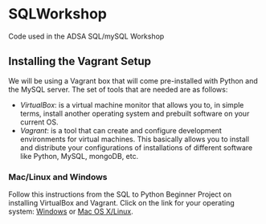 # SQLWorkshop
Code used in the ADSA SQL/mySQL Workshop

## Installing the Vagrant Setup
We will be using a Vagrant box that will come pre-installed with Python and the MySQL server. The set of tools that are needed are as follows:
- *VirtualBox*: is a virtual machine monitor that allows you to, in simple terms, install another operating system and prebuilt software on your current OS.
- *Vagrant*: is a tool that can create and configure development environments for virtual machines. This basically allows you to install and distribute your configurations of installations of different software like Python, MySQL, mongoDB, etc.

### Mac/Linux and Windows
Follow this instructions from the SQL to Python Beginner Project on installing VirtualBox and Vagrant. Click on the link for your operating system: [Windows](https://github.com/ADSA-UIUC/Resources/blob/master/dev-environment/vagrant/windows-setup.md) or [Mac OS X/Linux](https://github.com/ADSA-UIUC/Resources/blob/master/dev-environment/vagrant/mac-setup.md).

<!---
## Installing the iPython Software Suite on Vagrant
-->
